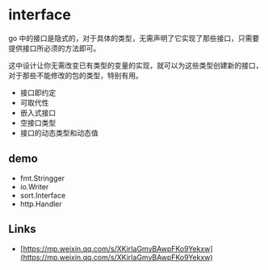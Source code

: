 # interface

go 中的接口是隐式的，对于具体的类型，无需声明了它实现了那些接口，只需要提供接口所必须的方法即可。

这中设计让你无需改变已有类型的变量的实现，就可以为这些类型创建新的接口，对于那些不能修改的包的类型，特别有用。

- 接口即约定
- 可取代性
- 嵌入式接口
- 空接口类型
- 接口的动态类型和动态值

## demo

- fmt.Stringger
- io.Writer
- sort.Interface
- http.Handler

## Links

- [https://mp.weixin.qq.com/s/XKirIaGmyBAwpFKo9Yekxw](https://mp.weixin.qq.com/s/XKirIaGmyBAwpFKo9Yekxw)